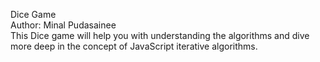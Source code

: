 Dice Game<br>
Author: Minal Pudasainee<br>
This Dice game will help you with understanding the algorithms and dive more deep in the concept of JavaScript iterative algorithms.